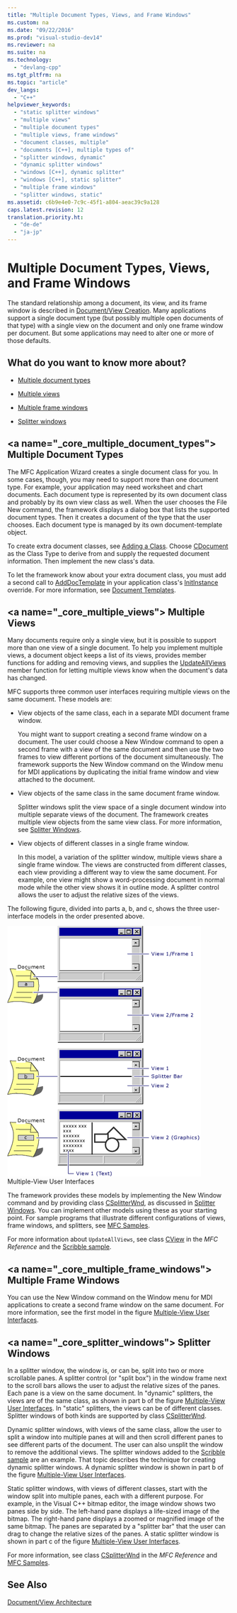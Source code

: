 ```yaml
---
title: "Multiple Document Types, Views, and Frame Windows"
ms.custom: na
ms.date: "09/22/2016"
ms.prod: "visual-studio-dev14"
ms.reviewer: na
ms.suite: na
ms.technology: 
  - "devlang-cpp"
ms.tgt_pltfrm: na
ms.topic: "article"
dev_langs: 
  - "C++"
helpviewer_keywords: 
  - "static splitter windows"
  - "multiple views"
  - "multiple document types"
  - "multiple views, frame windows"
  - "document classes, multiple"
  - "documents [C++], multiple types of"
  - "splitter windows, dynamic"
  - "dynamic splitter windows"
  - "windows [C++], dynamic splitter"
  - "windows [C++], static splitter"
  - "multiple frame windows"
  - "splitter windows, static"
ms.assetid: c6b9e4e0-7c9c-45f1-a804-aeac39c9a128
caps.latest.revision: 12
translation.priority.ht: 
  - "de-de"
  - "ja-jp"
---
```

# Multiple Document Types, Views, and Frame Windows
The standard relationship among a document, its view, and its frame window is described in [Document/View Creation](../vs140/document-view-creation.md). Many applications support a single document type (but possibly multiple open documents of that type) with a single view on the document and only one frame window per document. But some applications may need to alter one or more of those defaults.  
  
## What do you want to know more about?  
  
-   [Multiple document types](#_core_multiple_document_types)  
  
-   [Multiple views](#_core_multiple_views)  
  
-   [Multiple frame windows](#_core_multiple_frame_windows)  
  
-   [Splitter windows](#_core_splitter_windows)  
  
##  \<a name="_core_multiple_document_types"></a> Multiple Document Types  
 The MFC Application Wizard creates a single document class for you. In some cases, though, you may need to support more than one document type. For example, your application may need worksheet and chart documents. Each document type is represented by its own document class and probably by its own view class as well. When the user chooses the File New command, the framework displays a dialog box that lists the supported document types. Then it creates a document of the type that the user chooses. Each document type is managed by its own document-template object.  
  
 To create extra document classes, see [Adding a Class](../vs140/adding-a-class--visual-c---.md). Choose [CDocument](../vs140/cdocument-class.md) as the Class Type to derive from and supply the requested document information. Then implement the new class's data.  
  
 To let the framework know about your extra document class, you must add a second call to [AddDocTemplate](../vs140/cwinapp--adddoctemplate.md) in your application class's [InitInstance](../vs140/cwinapp--initinstance.md) override. For more information, see [Document Templates](../vs140/document-templates-and-the-document-view-creation-process.md).  
  
##  \<a name="_core_multiple_views"></a> Multiple Views  
 Many documents require only a single view, but it is possible to support more than one view of a single document. To help you implement multiple views, a document object keeps a list of its views, provides member functions for adding and removing views, and supplies the [UpdateAllViews](../vs140/cdocument--updateallviews.md) member function for letting multiple views know when the document's data has changed.  
  
 MFC supports three common user interfaces requiring multiple views on the same document. These models are:  
  
-   View objects of the same class, each in a separate MDI document frame window.  
  
     You might want to support creating a second frame window on a document. The user could choose a New Window command to open a second frame with a view of the same document and then use the two frames to view different portions of the document simultaneously. The framework supports the New Window command on the Window menu for MDI applications by duplicating the initial frame window and view attached to the document.  
  
-   View objects of the same class in the same document frame window.  
  
     Splitter windows split the view space of a single document window into multiple separate views of the document. The framework creates multiple view objects from the same view class. For more information, see [Splitter Windows](#_core_splitter_windows).  
  
-   View objects of different classes in a single frame window.  
  
     In this model, a variation of the splitter window, multiple views share a single frame window. The views are constructed from different classes, each view providing a different way to view the same document. For example, one view might show a word-processing document in normal mode while the other view shows it in outline mode. A splitter control allows the user to adjust the relative sizes of the views.  
  
 The following figure, divided into parts a, b, and c, shows the three user-interface models in the order presented above.  
  
 ![Multiple&#45;view user interfaces](../vs140/media/vc37a71.gif "vc37A71")  
Multiple-View User Interfaces  
  
 The framework provides these models by implementing the New Window command and by providing class [CSplitterWnd](../vs140/csplitterwnd-class.md), as discussed in [Splitter Windows](#_core_splitter_windows). You can implement other models using these as your starting point. For sample programs that illustrate different configurations of views, frame windows, and splitters, see [MFC Samples](../vs140/visual-c---samples.md).  
  
 For more information about `UpdateAllViews`, see class [CView](../vs140/cview-class.md) in the *MFC Reference* and the [Scribble sample](../vs140/visual-c---samples.md).  
  
##  \<a name="_core_multiple_frame_windows"></a> Multiple Frame Windows  
 You can use the New Window command on the Window menu for MDI applications to create a second frame window on the same document. For more information, see the first model in the figure [Multiple-View User Interfaces](#_core_multiple.2d.view_user_interfaces).  
  
##  \<a name="_core_splitter_windows"></a> Splitter Windows  
 In a splitter window, the window is, or can be, split into two or more scrollable panes. A splitter control (or "split box") in the window frame next to the scroll bars allows the user to adjust the relative sizes of the panes. Each pane is a view on the same document. In "dynamic" splitters, the views are of the same class, as shown in part b of the figure [Multiple-View User Interfaces](#_core_multiple.2d.view_user_interfaces). In "static" splitters, the views can be of different classes. Splitter windows of both kinds are supported by class [CSplitterWnd](../vs140/csplitterwnd-class.md).  
  
 Dynamic splitter windows, with views of the same class, allow the user to split a window into multiple panes at will and then scroll different panes to see different parts of the document. The user can also unsplit the window to remove the additional views. The splitter windows added to the [Scribble sample](../vs140/visual-c---samples.md) are an example. That topic describes the technique for creating dynamic splitter windows. A dynamic splitter window is shown in part b of the figure [Multiple-View User Interfaces](#_core_multiple.2d.view_user_interfaces).  
  
 Static splitter windows, with views of different classes, start with the window split into multiple panes, each with a different purpose. For example, in the Visual C++ bitmap editor, the image window shows two panes side by side. The left-hand pane displays a life-sized image of the bitmap. The right-hand pane displays a zoomed or magnified image of the same bitmap. The panes are separated by a "splitter bar" that the user can drag to change the relative sizes of the panes. A static splitter window is shown in part c of the figure [Multiple-View User Interfaces](#_core_multiple.2d.view_user_interfaces).  
  
 For more information, see class [CSplitterWnd](../vs140/csplitterwnd-class.md) in the *MFC Reference* and [MFC Samples](../vs140/visual-c---samples.md).  
  
## See Also  
 [Document/View Architecture](../vs140/document-view-architecture.md)